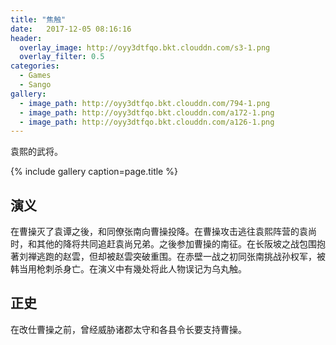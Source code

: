 ```yaml
---
title: "焦触"
date:   2017-12-05 08:16:16
header:
  overlay_image: http://oyy3dtfqo.bkt.clouddn.com/s3-1.png
  overlay_filter: 0.5
categories:
  - Games
  - Sango
gallery:
  - image_path: http://oyy3dtfqo.bkt.clouddn.com/794-1.png
  - image_path: http://oyy3dtfqo.bkt.clouddn.com/a172-1.png
  - image_path: http://oyy3dtfqo.bkt.clouddn.com/a126-1.png
---
```


袁熙的武将。

{% include gallery caption=page.title %}

## 演义

在曹操灭了袁谭之後，和同僚张南向曹操投降。在曹操攻击逃往袁熙阵营的袁尚时，和其他的降将共同追赶袁尚兄弟。之後参加曹操的南征。在长阪坡之战包围抱著刘禅逃跑的赵雲，但却被赵雲突破重围。在赤壁一战之初同张南挑战孙权军，被韩当用枪刺杀身亡。在演义中有幾处将此人物误记为乌丸触。

## 正史

在改仕曹操之前，曾经威胁诸郡太守和各县令长要支持曹操。